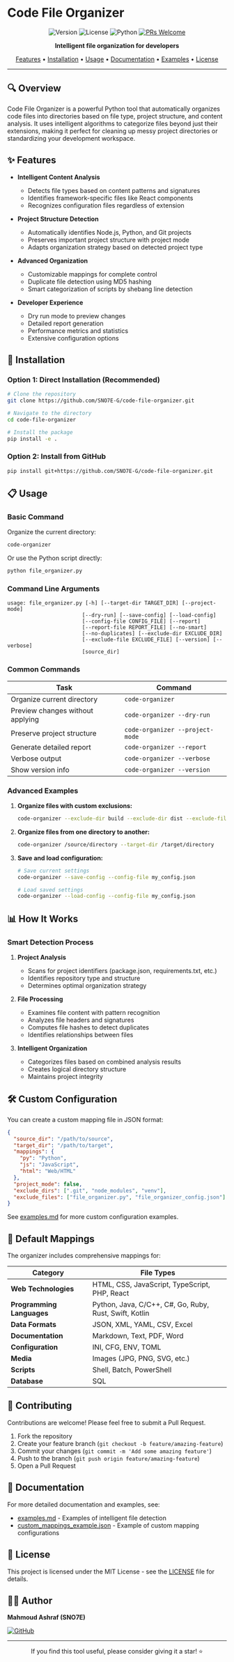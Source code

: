 # Code File Organizer

<div align="center">

![Version](https://img.shields.io/badge/version-1.0.0-blue.svg)
![License](https://img.shields.io/badge/license-MIT-green.svg)
![Python](https://img.shields.io/badge/python-3.6%2B-blue.svg)
[![PRs Welcome](https://img.shields.io/badge/PRs-welcome-brightgreen.svg)](https://github.com/SNO7E-G/code-file-organizer/pulls)

**Intelligent file organization for developers**

[Features](#-features) • [Installation](#-installation) • [Usage](#-usage) • [Documentation](#-documentation) • [Examples](#-examples) • [License](#-license)

</div>

---

## 🔍 Overview

Code File Organizer is a powerful Python tool that automatically organizes code files into directories based on file type, project structure, and content analysis. It uses intelligent algorithms to categorize files beyond just their extensions, making it perfect for cleaning up messy project directories or standardizing your development workspace.

## ✨ Features

- **Intelligent Content Analysis**
  - Detects file types based on content patterns and signatures
  - Identifies framework-specific files like React components
  - Recognizes configuration files regardless of extension

- **Project Structure Detection**
  - Automatically identifies Node.js, Python, and Git projects
  - Preserves important project structure with project mode
  - Adapts organization strategy based on detected project type

- **Advanced Organization**
  - Customizable mappings for complete control
  - Duplicate file detection using MD5 hashing
  - Smart categorization of scripts by shebang line detection

- **Developer Experience**
  - Dry run mode to preview changes
  - Detailed report generation
  - Performance metrics and statistics
  - Extensive configuration options

## 🚀 Installation

### Option 1: Direct Installation (Recommended)

```bash
# Clone the repository
git clone https://github.com/SNO7E-G/code-file-organizer.git

# Navigate to the directory
cd code-file-organizer

# Install the package
pip install -e .
```

### Option 2: Install from GitHub

```bash
pip install git+https://github.com/SNO7E-G/code-file-organizer.git
```

## 📋 Usage

### Basic Command

Organize the current directory:

```bash
code-organizer
```

Or use the Python script directly:

```bash
python file_organizer.py
```

### Command Line Arguments

```
usage: file_organizer.py [-h] [--target-dir TARGET_DIR] [--project-mode]
                        [--dry-run] [--save-config] [--load-config]
                        [--config-file CONFIG_FILE] [--report]
                        [--report-file REPORT_FILE] [--no-smart]
                        [--no-duplicates] [--exclude-dir EXCLUDE_DIR]
                        [--exclude-file EXCLUDE_FILE] [--version] [--verbose]
                        [source_dir]
```

### Common Commands

| Task | Command |
| --- | --- |
| Organize current directory | `code-organizer` |
| Preview changes without applying | `code-organizer --dry-run` |
| Preserve project structure | `code-organizer --project-mode` |
| Generate detailed report | `code-organizer --report` |
| Verbose output | `code-organizer --verbose` |
| Show version info | `code-organizer --version` |

### Advanced Examples

1. **Organize files with custom exclusions:**
   ```bash
   code-organizer --exclude-dir build --exclude-dir dist --exclude-file README.md
   ```

2. **Organize files from one directory to another:**
   ```bash
   code-organizer /source/directory --target-dir /target/directory
   ```

3. **Save and load configuration:**
   ```bash
   # Save current settings
   code-organizer --save-config --config-file my_config.json
   
   # Load saved settings
   code-organizer --load-config --config-file my_config.json
   ```

## 📊 How It Works

### Smart Detection Process

1. **Project Analysis**
   - Scans for project identifiers (package.json, requirements.txt, etc.)
   - Identifies repository type and structure
   - Determines optimal organization strategy

2. **File Processing**
   - Examines file content with pattern recognition
   - Analyzes file headers and signatures
   - Computes file hashes to detect duplicates
   - Identifies relationships between files

3. **Intelligent Organization**
   - Categorizes files based on combined analysis results
   - Creates logical directory structure
   - Maintains project integrity

## 🛠️ Custom Configuration

You can create a custom mapping file in JSON format:

```json
{
  "source_dir": "/path/to/source",
  "target_dir": "/path/to/target",
  "mappings": {
    "py": "Python",
    "js": "JavaScript",
    "html": "Web/HTML"
  },
  "project_mode": false,
  "exclude_dirs": [".git", "node_modules", "venv"],
  "exclude_files": ["file_organizer.py", "file_organizer_config.json"]
}
```

See [examples.md](examples.md) for more custom configuration examples.

## 📁 Default Mappings

The organizer includes comprehensive mappings for:

| Category | File Types |
| --- | --- |
| **Web Technologies** | HTML, CSS, JavaScript, TypeScript, PHP, React |
| **Programming Languages** | Python, Java, C/C++, C#, Go, Ruby, Rust, Swift, Kotlin |
| **Data Formats** | JSON, XML, YAML, CSV, Excel |
| **Documentation** | Markdown, Text, PDF, Word |
| **Configuration** | INI, CFG, ENV, TOML |
| **Media** | Images (JPG, PNG, SVG, etc.) |
| **Scripts** | Shell, Batch, PowerShell |
| **Database** | SQL |

## 🤝 Contributing

Contributions are welcome! Please feel free to submit a Pull Request.

1. Fork the repository
2. Create your feature branch (`git checkout -b feature/amazing-feature`)
3. Commit your changes (`git commit -m 'Add some amazing feature'`)
4. Push to the branch (`git push origin feature/amazing-feature`)
5. Open a Pull Request

## 📑 Documentation

For more detailed documentation and examples, see:

- [examples.md](examples.md) - Examples of intelligent file detection
- [custom_mappings_example.json](custom_mappings_example.json) - Example of custom mapping configurations

## 📄 License

This project is licensed under the MIT License - see the [LICENSE](LICENSE) file for details.

## 👨‍💻 Author

**Mahmoud Ashraf (SNO7E)**

[![GitHub](https://img.shields.io/badge/GitHub-SNO7E--G-blue?style=flat-square&logo=github)](https://github.com/SNO7E-G)

---

<div align="center">
<p>If you find this tool useful, please consider giving it a star! ⭐</p>
</div> 